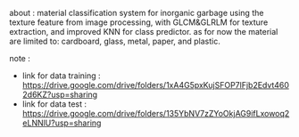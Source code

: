 about :
material classification system for inorganic garbage using the texture feature from image processing, with GLCM&amp;GLRLM for texture extraction, and improved KNN for class predictor. as for now the material are limited to: cardboard, glass, metal, paper, and plastic.

note :
- link for data training : https://drive.google.com/drive/folders/1xA4G5pxKujSFOP7lFjb2Edvt4602d6KZ?usp=sharing
- link for data test : https://drive.google.com/drive/folders/135YbNV7zZYoOkjAG9ifLxowoq2eLNNlU?usp=sharing
